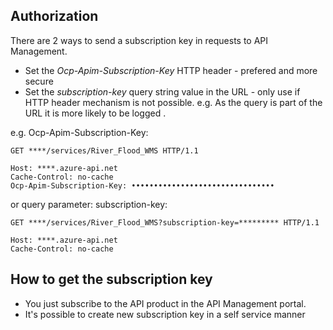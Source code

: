 ## Authorization
There are 2 ways to send a subscription key in requests to API Management.

* Set the *Ocp-Apim-Subscription-Key* HTTP header - prefered and more secure
* Set the *subscription-key* query string value in the URL - only use if HTTP header mechanism is not possible. e.g. As the query is part of the URL it is more likely to be logged .


e.g. 
Ocp-Apim-Subscription-Key: <your subscription key>


```
GET ****/services/River_Flood_WMS HTTP/1.1

Host: ****.azure-api.net
Cache-Control: no-cache
Ocp-Apim-Subscription-Key: ••••••••••••••••••••••••••••••••
```

or query parameter: subscription-key: <your subscription key>
```
GET ****/services/River_Flood_WMS?subscription-key=********* HTTP/1.1

Host: ****.azure-api.net
Cache-Control: no-cache
```

## How to get the subscription key
* You just subscribe to the API product in the API Management portal.
* It's possible to create new subscription key in a self service manner
